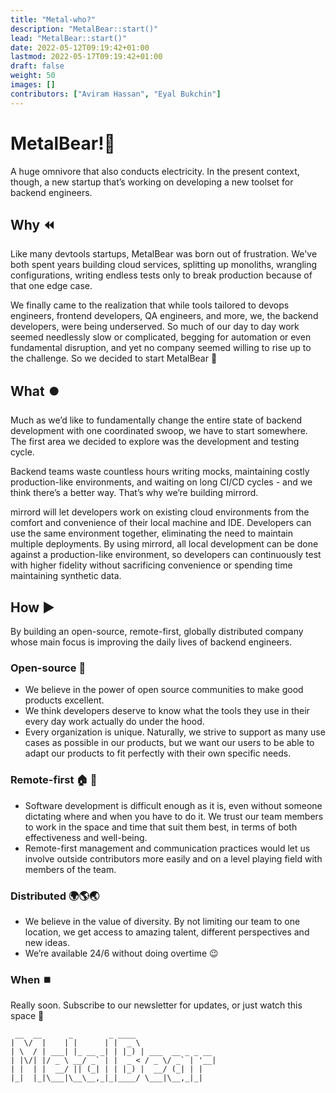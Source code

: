 ```yaml
---
title: "Metal-who?"
description: "MetalBear::start()"
lead: "MetalBear::start()"
date: 2022-05-12T09:19:42+01:00
lastmod: 2022-05-17T09:19:42+01:00
draft: false
weight: 50
images: []
contributors: ["Aviram Hassan", "Eyal Bukchin"]
---
```


# MetalBear!🐻
A huge omnivore that also conducts electricity. In the present context, though, a new startup that’s working on developing a new toolset for backend engineers.
## Why ⏪
Like many devtools startups, MetalBear was born out of frustration. We've both spent years building cloud services, splitting up monoliths, wrangling configurations, writing endless tests only to break production because of that one edge case.

We finally came to the realization that while tools tailored to devops engineers, frontend developers, QA engineers, and more, we, the backend developers, were being underserved. So much of our day to day work seemed needlessly slow or complicated, begging for automation or even fundamental disruption, and yet no company seemed willing to rise up to the challenge. So we decided to start MetalBear 🐻
## What ⏺️
Much as we’d like to fundamentally change the entire state of backend development with one coordinated swoop, we have to start somewhere. The first area we decided to explore was the development and testing cycle.

Backend teams waste countless hours writing mocks, maintaining costly production-like environments, and waiting on long CI/CD cycles - and we think there’s a better way. That’s why we’re building mirrord.

mirrord will let developers work on existing cloud environments from the comfort and convenience of their local machine and IDE. Developers can use the same environment together, eliminating the need to maintain multiple deployments. By using mirrord, all local development can be done against a production-like environment, so developers can continuously test with higher fidelity without sacrificing convenience or spending time maintaining synthetic data.

## How ▶️
By building an open-source, remote-first, globally distributed company whose main focus is improving the daily lives of backend engineers.

### Open-source 📖
* We believe in the power of open source communities to make good products excellent.
* We think developers deserve to know what the tools they use in their every day work actually do under the hood. 
* Every organization is unique. Naturally, we strive to support as many use cases as possible in our products, but we want our users to be able to adapt our products to fit perfectly with their own specific needs.

### Remote-first 🏠 🏡
* Software development is difficult enough as it is, even without someone dictating where and when you have to do it. We trust our team members to work in the space and time that suit them best, in terms of both effectiveness and well-being.
* Remote-first management and communication practices would let us involve outside contributors more easily and on a level playing field with members of the team.
### Distributed 🌍🌎🌏
* We believe in the value of diversity. By not limiting our team to one location, we get access to amazing talent, different perspectives and new ideas.
* We’re available 24/6 without doing overtime 😉


### When ⏹️ 
Really soon. Subscribe to our newsletter for updates, or just watch this space 🐻

```
 __  __      _        _ ____                  
|  \/  |    | |      | |  _ \                 
| \  / | ___| |_ __ _| | |_) | ___  __ _ _ __ 
| |\/| |/ _ \ __/ _` | |  _ < / _ \/ _` | '__|
| |  | |  __/ || (_| | | |_) |  __/ (_| | |   
|_|  |_|\___|\__\__,_|_|____/ \___|\__,_|_|   
```

